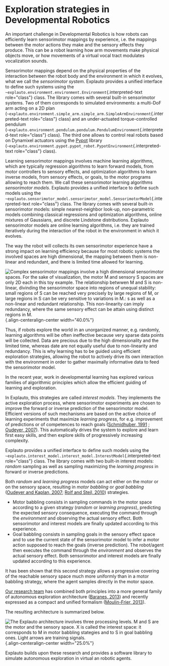 # Exploration strategies in Developmental Robotics

An important challenge in Developmental Robotics is how robots can
efficiently learn sensorimotor mappings by experience, i.e. the mappings
between the motor actions they make and the sensory effects they
produce. This can be a robot learning how arm movements make physical
objects move, or how movements of a virtual vocal tract modulates
vocalization sounds.

Sensorimotor mappings depend on the physical properties of the
interaction between the robot body and the environment in which it
evolves, what we call the *sensorimotor system*. Explauto provides a
unified interface to define such systems using the
`~explauto.environment.environment.Environment`{.interpreted-text
role="class"} class. The library comes with several built-in
sensorimotor systems. Two of them corresponds to simulated environments:
a multi-DoF arm acting on a 2D plan
(`~explauto.environment.simple_arm.simple_arm.SimpleArmEnvironment`{.interpreted-text
role="class"} class) and an under-actuated torque-controlled pendulum
(`~explauto.environment.pendulum.pendulum.PendulumEnvironment`{.interpreted-text
role="class"} class). The third one allows to control real robots based
on Dynamixel actuators using the
[Pypot](http://www.poppy-project.org/pypot-library) library
(`~explauto.environment.pypot.pypot_robot.PypotEnvironment`{.interpreted-text
role="class"} class).

Learning sensorimotor mappings involves machine learning algorithms,
which are typically regression algorithms to learn forward models, from
motor controllers to sensory effects, and optimization algorithms to
learn inverse models, from sensory effects, or goals, to the motor
programs allowing to reach them. We call these sensorimotor learning
algorithms *sensorimotor models*. Explauto provides a unified interface
to define such models using the
`~explauto.sensorimotor_model.sensorimotor_model.SensorimotorModel`{.interpreted-text
role="class"} class. The library comes with several built-in
sensorimotor models: simple nearest-neighbor look-up, non-parametric
models combining classical regressions and optimization algorithms,
online mixtures of Gaussians, and discrete Lindstone distributions.
Explauto sensorimotor models are online learning algorithms, i.e. they
are trained iteratively during the interaction of the robot in the
environment in which it evolves.

The way the robot will collects its own sensorimotor experience have a
strong impact on learning efficiency because for most robotic systems
the involved spaces are high dimensional, the mapping between them is
non-linear and redundant, and there is limited time allowed for
learning.

![Complex sensorimotor mappings involve a high dimensional sensorimotor
spaces. For the sake of visualization, the motor M and sensory S spaces
are only 2D each in this toy example. The relationship betwwen M and S
is non-linear, divinding the sensorimotor space into regions of unequal
stability: small regions of S can be reached very precisely by large
regions of M, or large regions in S can be very sensitive to variations
in M.: s as well as a non-linear and redundant relationship. This
non-linearity can imply redundancy, where the same sensory effect can be
attain using distinct regions in
M.](explStratIllustr2D.png){.align-centeralign-center width="40.0%"}

Thus, if robots explore the world in an unorganized manner, e.g.
randomly, learning algorithms will be often ineffective because very
sparse data points will be collected. Data are precious due to the high
dimensionality and the limited time, whereas date are not equally useful
due to non-linearity and redundancy. This is why learning has to be
guided using efficient exploration strategies, allowing the robot to
actively drive its own interaction with the environment in order to
gather maximally informative data to feed the sensorimotor model.

In the recent year, work in developmental learning has explored various
families of algorithmic principles which allow the efficient guiding of
learning and exploration.

In Explauto, this strategies are called *interest models*. They
implements the active exploration process, where sensorimotor
experiments are chosen to improve the forward or inverse prediction of
the sensorimotor model. Efficient versions of such mechanisms are based
on the active choice of learning experiments that maximize *learning
progress*, for e.g. improvement of predictions or of competences to
reach goals ([Schmidhuber,
1991](http://web.media.mit.edu/~alockerd/reading/Schmidhuber-curiositysab-1.pdf)
; [Oudeyer, 2007](http://www.pyoudeyer.com/ims.pdf)). This automatically
drives the system to explore and learn first easy skills, and then
explore skills of progressively increasing complexity.

Explauto provides a unified interface to define such models using the
`~explauto.interest_model.interest_model.InterestModel`{.interpreted-text
role="class"} class. The library comes with two built-in interest
models: *random* sampling as well as sampling maximizing the *learning
progress* in forward or inverse predictions.

Both *random* and *learning progress* models can act either on the motor
or on the sensory space, resulting in *motor babbling* or *goal
babbling* ([Oudeyer and Kaplan,
2007](http://www.pyoudeyer.com/oudeyer-kaplan-neurorobotics.pdf); [Rolf
and Steil,
2010](http://cor-lab.org/system/files/RolfSteilGienger-TAMD2010-GoalBabbling.pdf))
strategies.

-   Motor babbling consists in sampling commands in the motor space
    according to a given strategy (*random* or *learning progress*),
    predicting the expected sensory consequence, executing the command
    through the *environment* and observing the actual sensory effect.
    Both sensorimotor and interest models are finally updated according
    to this experience.
-   Goal babbling consists in sampling goals in the sensory effect space
    and to use the current state of the sensorimotor model to infer a
    motor action supposed to reach the goals (inverse prediction). The
    robot/agent then executes the command through the *environment* and
    observes the actual sensory effect. Both sensorimotor and interest
    models are finally updated according to this experience.

It has been shown that this second strategy allows a progressive
covering of the reachable sensory space much more uniformly than in a
motor babbling strategy, where the agent samples directly in the motor
space.

[Our research team](https://flowers.inria.fr/) has combined both
principles into a more general family of autonomous exploration
architecture ([Baranes,
2013](http://www.pyoudeyer.com/ActiveGoalExploration-RAS-2013.pdf)) and
recently expressed as a compact and unified formalism ([Moulin-Frier,
2013](http://hal.inria.fr/hal-00860641)).

The resulting architecture is summarized below.

![The Explauto architecture involves three processing levels. M and S
are the motor and the sensory space. X is called the *interest space*:
it corresponds to M in motor babbling stategies and to S in goal
babbling ones. Light arrows are training
signals.](architecture.png){.align-centeralign-center width="25.0%"}

Explauto builds upon these research and provides a software library to
simulate autonomous exploration in virtual an robotic agents.
